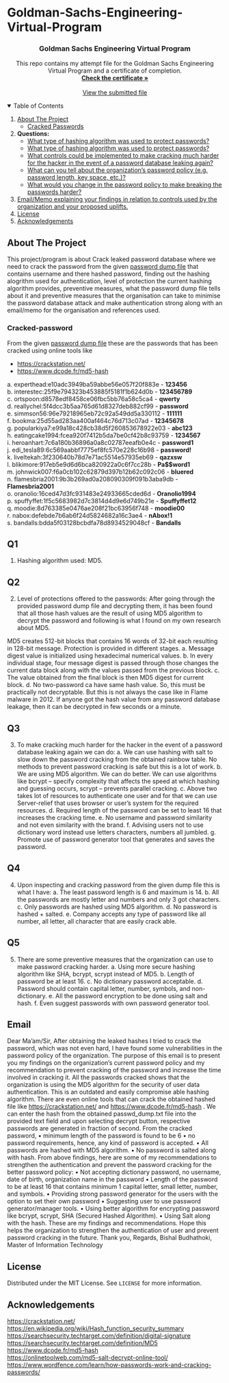 # Goldman-Sachs-Engineering-Virtual-Program
<!--PROJECT -->
<h3 align="center">Goldman Sachs Engineering Virtual Program</h3>
 <p align="center">
    This repo contains my attempt file for the Goldman Sachs Engineering Virtual Program and a certificate of completion.
    <br />
    <a href="https://github.com/BishalBudhathoki/Goldman-Sachs-Engineering-Virtual-Program/blob/main/Goldman%20Sachs_completion_certificate.pdf"><strong>Check the certificate »</strong></a>
    <br />
    <br />
    <a href="https://github.com/BishalBudhathoki/Goldman-Sachs-Engineering-Virtual-Program/blob/main/Goldman-Sachs.docx">View the submitted file</a>
  </p>
</p>

<!-- TABLE OF CONTENTS -->
<details open="open">
  <summary>Table of Contents</summary>
  <ol>
    <li>
      <a href="#about-the-project">About The Project</a>
      <ul>
        <li><a href="#cracked-password">Cracked Passwords</a></li>
      </ul>
    </li>
    <li>
      <b>Questions: </b>
      <ul>
        <li><a href="#Q1">What type of hashing algorithm was used to protect passwords?</a></li>
        <li><a href="#Q2">What type of hashing algorithm was used to protect passwords?</a></li>
        <li><a href="#Q3">What controls could be implemented to make cracking much harder for the hacker in the event of a password database leaking again?</a></li>
        <li><a href="#Q4">What can you tell about the organization’s password policy (e.g. password length, key space, etc.)?</a></li>
       <li><a href="#Q4">What would you change in the password policy to make breaking the passwords harder?</a></li>
      </ul>
    </li>
    <li><a href="#email">Email/Memo explaining your findings in relation to controls used by the organization and your proposed uplifts.</a></li>
    <li><a href="#license">License</a></li>
    <li><a href="#acknowledgements">Acknowledgements</a></li>
  </ol>
</details>

<!-- ABOUT THE PROJECT -->
## About The Project

This project/program is about Crack leaked password database where we need to crack the password from the given <a href="https://github.com/BishalBudhathoki/Goldman-Sachs-Engineering-Virtual-Program/blob/main/passwd_dump.txt">password dump file</a> that contains username and there hashed password, finding out the hashing alogrithm used for authentication, level of protection the current hashing algorithm provides, preventive measures, what the password dump file tells about it and preventive measures that the organisation can take to minimise the password database attack and make authentication strong along with an email/memo for the organisation and references used.

### Cracked-password

From the given <a href="https://github.com/BishalBudhathoki/Goldman-Sachs-Engineering-Virtual-Program/blob/main/passwd_dump.txt">password dump file</a> these are the passwords that has been cracked using online tools like
* https://crackstation.net/
* https://www.dcode.fr/md5-hash

a.	experthead:e10adc3949ba59abbe56e057f20f883e -           <b>123456</b> <br />
b.	interestec:25f9e794323b453885f5181f1b624d0b -	   <b>123456789</b> <br />
c.	ortspoon:d8578edf8458ce06fbc5bb76a58c5ca4 -	   <b>qwerty</b> <br />
d.	reallychel:5f4dcc3b5aa765d61d8327deb882cf99 - 	  <b> password</b> <br />
e.	simmson56:96e79218965eb72c92a549dd5a330112 -	   <b>111111</b> <br />
f.	bookma:25d55ad283aa400af464c76d713c07ad -	  <b> 12345678</b> <br />
g.	popularkiya7:e99a18c428cb38d5f260853678922e03 - <b>	   abc123</b> <br />
h.	eatingcake1994:fcea920f7412b5da7be0cf42b8c93759 -  <b> 1234567</b> <br />
i.	heroanhart:7c6a180b36896a0a8c02787eeafb0e4c -	   <b>password1</b> <br />
j.	edi_tesla89:6c569aabbf7775ef8fc570e228c16b98 -	   <b>password!</b> <br />
k.	liveltekah:3f230640b78d7e71ac5514e57935eb69 -	   <b>qazxsw</b> <br />
l.	blikimore:917eb5e9d6d6bca820922a0c6f7cc28b -	   <b>Pa$$word1</b> <br />
m.	johnwick007:f6a0cb102c62879d397b12b62c092c06 -	   <b>bluered</b> <br />
n.	flamesbria2001:9b3b269ad0a208090309f091b3aba9db -  <b>Flamesbria2001</b> <br />
o.	oranolio:16ced47d3fc931483e24933665cded6d -	   <b>Oranolio1994</b> <br />
p.	spuffyffet:1f5c5683982d7c3814d4d9e6d749b21e -	   <b>Spuffyffet12</b> <br />
q.	moodie:8d763385e0476ae208f21bc63956f748 -		   <b>moodie00</b> <br />
r.	nabox:defebde7b6ab6f24d5824682a16c3ae4 - 		   <b>nAbox!1</b> <br />
s.	bandalls:bdda5f03128bcbdfa78d8934529048cf - 	   <b>Bandalls </b> <br />

<!-- Q1 -->
## Q1
1.	Hashing algorithm used: MD5.

<!-- Q2 -->
## Q2
2.	Level of protections offered to the passwords:
After going through the provided password dump file and decrypting them, it has been found that all those hash values are the result of using MD5 algorithm to decrypt the password and following is what I found on my own research about MD5.

MD5 creates 512-bit blocks that contains 16 words of 32-bit each resulting in 128-bit message. Protection is provided in different stages.
a.	Message digest value is initialized using hexadecimal numerical values.
b.	In every individual stage, four message digest is passed through those changes the current data block along with the values passed from the previous block.
c.	The value obtained from the final block is then MD5 digest for current block.
d.	No two-password ca have same hash value.
So, this must be practically not decryptable. But this is not always the case like in Flame malware in 2012. If anyone got the hash value from any password database leakage, then it can be decrypted in few seconds or a minute.

<!-- Q3 -->
## Q3
3.	To make cracking much harder for the hacker in the event of a password database leaking again we can do:
a.	We can use hashing with salt to slow down the password cracking from the obtained rainbow table. No methods to prevent password cracking is safe but this is a lot of work.
b.	We are using MD5 algorithm. We can do better. We can use algorithms like bcrypt – specify complexity that affects the speed at which hashing and guessing occurs, scrypt – prevents parallel cracking.
c.	Above two takes lot of resources to authenticate one user and for that we can use Server-relief that uses browser or user’s system for the required resources.
d.	Required length of the password can be set to least 16 that increases the cracking time.
e.	No username and password similarity and not even similarity with the brand.
f.	Advising users not to use dictionary word instead use letters characters, numbers all jumbled.
g.	Promote use of password generator tool that generates and saves the password.

<!-- Q4 -->
## Q4
4.	Upon inspecting and cracking password from the given dump file this is what I have:
a.	The least password length is 6 and maximum is 14.
b.	All the passwords are mostly letter and numbers and only 3 got characters.
c.	Only passwords are hashed using MD5 algorithm. 
d.	No password is hashed + salted.
e.	Company accepts any type of password like all number, all letter, all character that are easily crack able.

<!-- Q5 -->
## Q5
5.	There are some preventive measures that the organization can use to make password cracking harder.
a.	Using more secure hashing algorithm like SHA, bcrypt, scrypt instead of MD5.
b.	Length of password be at least 16.
c.	No dictionary password acceptable.
d.	Password should contain capital letter, number, symbols, and non-dictionary.
e.	All the password encryption to be done using salt and hash.
f.	Even suggest passwords with own password generator tool.

<!-- EMAIL -->
## Email
Dear Ma’am/Sir,
After obtaining the leaked hashes I tried to crack the password, which was not even hard, I have found some vulnerabilities in the password policy of the organization. The purpose of this email is to present you my findings on the organization’s current password policy and my recommendation to prevent cracking of the password and increase the time involved in cracking it.
All the passwords cracked shows that the organization is using the MD5 algorithm for the security of user data authentication. This is an outdated and easily compromise able hashing algorithm. 
There are even online tools that can crack the obtained hashed file like https://crackstation.net/ and https://www.dcode.fr/md5-hash . We can enter the hash from the obtained passwd_dump.txt file into the provided text field and upon selecting decrypt button, respective passwords are generated in fraction of second. 
From the cracked password, 
•	minimum length of the password is found to be 6
•	no password requirements, hence, any kind of password is accepted.
•	All passwords are hashed with MD5 algorithm.
•	No password is salted along with hash.
From above findings, here are some of my recommendations to strengthen the authentication and prevent the password cracking for the better password policy:
•	Not accepting dictionary password, no username, date of birth, organization name in the password
•	Length of the password to be at least 16 that contains minimum 1 capital letter, small letter, number, and symbols.
•	Providing strong password generator for the users with the option to set their own password
•	Suggesting user to use password generator/manager tools.
•	Using better algorithm for encrypting password like bcrypt, scrypt, SHA (Secured Hashed Algorithm).
•	Using Salt along with the hash.
These are my findings and recommendations. Hope this helps the organization to strengthen the authentication of user and prevent password cracking in the future.
Thank you,
Regards,
Bishal Budhathoki,
Master of Information Technology

<!-- LICENSE -->
## License

Distributed under the MIT License. See `LICENSE` for more information.

<!-- ACKNOWLEDGEMENTS -->
## Acknowledgements
https://crackstation.net/ <br />
https://en.wikipedia.org/wiki/Hash_function_security_summary  <br />
https://searchsecurity.techtarget.com/definition/digital-signature  <br />
https://searchsecurity.techtarget.com/definition/MD5  <br />
https://www.dcode.fr/md5-hash  <br />
https://onlinetoolweb.com/md5-salt-decrypt-online-tool/  <br />
https://www.wordfence.com/learn/how-passwords-work-and-cracking-passwords/  <br />
